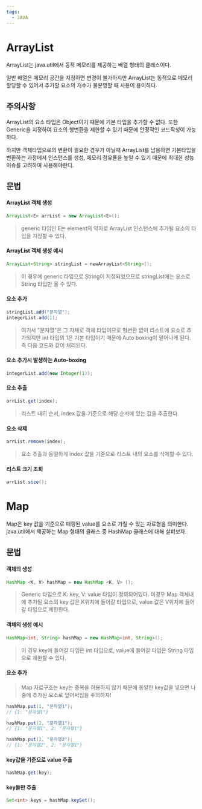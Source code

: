 ```yaml
---
tags:
  - JAVA
---
```

# ArrayList

ArrayList는 java.util에서 동적 메모리를 제공하는 배열 형태의 클래스이다.

일반 배열은 메모리 공간을 지정하면 변경이 불가하지만 ArrayList는 동적으로 메모리 할당할 수 있어서 추가할 요소의 개수가 불분명할 때 사용이 용이하다.

## 주의사항
ArrayList의 요소 타입은 Object이기 때문에 기본 타입을 추가할 수 없다. 또한 Generic을 지정하여 요소의 형변환을 제한할 수 있기 때문에 안정적인 코드작성이 가능하다.

하지만 객체타입으로의 변환이 필요한 경우가 아닐때 ArrayList를 남용하면 기본타입을 변환하는 과정에서 인스턴스를 생성, 메모리 점유율을 높일 수 있기 때문에 최대한 성능 이슈를 고려하여 사용해야한다.

## 문법
#### ArrayList 객체 생성
``` java
ArrayList<E> arrList = new ArrayList<E>();
```
> generic 타입인 E는 element의 약자로 ArrayList 인스턴스에 추가될 요소의 타입을 지정할 수 있다.

#### ArrayList 객체 생성 예시
``` java
ArrayList<String> stringList = newArrayList<String>();
```
> 이 경우에 generic 타입으로 String이 지정되었으므로 stringList에는 요소로 String 타입만 올 수 있다.

#### 요소 추가
``` java
stringList.add("문자열");
integerList.add(1);
```
> 여기서 "문자열"은 그 자체로 객체 타입이므로 형변환 없이 리스트에 요소로 추가되지만 int 타입의 1은 기본 타입이기 때문에 Auto boxing이 일어나게 된다. 즉 다음 코드와 같이 처리된다.

#### 요소 추가시 발생하는 Auto-boxing
``` java
integerList.add(new Integer(1));
```

#### 요소 추출
``` java
arrList.get(index);
```
 >리스트 내의 순서, index 값을 기준으로 해당 순서에 있는 값을 추출한다.

  
#### 요소 삭제
``` java
arrList.remove(index);
```
> 요소 추출과 동일하게 index 값을 기준으로 리스트 내의 요소를 삭제할 수 있다.

#### 리스트 크기 조회
``` java
arrList.size();
```

# Map
  Map은 key 값을 기준으로 매핑된 value를 요소로 가질 수 있는 자료형을 의미한다.
  java.util에서 제공하는 Map 형태의 클래스 중 HashMap 클래스에 대해 살펴보자.
  
## 문법
#### 객체의 생성
``` java
HashMap <K, V> hashMap = new HashMap <K, V> ();
```
  > Generic 타입으로 K: key, V: value 타입이 정의되어있다. 이경우 Map 객체내에 추가될 요소의 key 값은 K위치에 들어갈 타입으로, value 값은 V위치에 들어갈 타입으로 제한한다.
  
#### 객체의 생성 예시
``` java
HashMap<int, String> hashMap = new HashMap<int, String>();
```
  >이 경우 key에 들어갈 타입은 int 타입으로, value에 들어갈 타입은 String 타입으로 제한할 수 있다.

#### 요소 추가
  > Map 자료구조는 key는 중복을 허용하지 않기 때문에 동일한 key값을 넣으면 나중에 추가된 요소로 덮어써짐을 주의하자!
``` java
hashMap.put(1, "문자열1");
// {1: "문자열1"}

hashMap.put(2, "문자열1"); 
// {1: "문자열1", 2: "문자열1"}

hashMap.put(1, "문자열2");
// {1: "문자열2", 2: "문자열1"}
```
  
#### key값을 기준으로 value 추출
``` java
hashMap.get(key);
```
  
#### key들만 추출
``` java
Set<int> keys = hashMap.keySet();
```
  